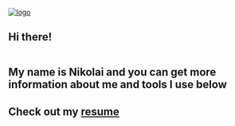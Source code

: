 [![logo](https://i.ibb.co/mttg51Q/logo.gif "nikolaiqa")](https://github.com/nikolaiqa)

<h2> Hi there!

<br> My name is Nikolai and you can get more information about me and tools I use below <h2>

## Сheck out my [resume](https://drive.google.com/file/d/13ccjGmmKePU6CzG8RiyijSYLzqPSi40-/view?usp=sharing "ru-version")
